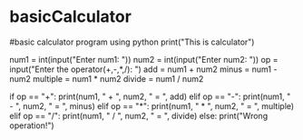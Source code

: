 # basicCalculator
#basic calculator program using python
print("This is calculator")

num1 = int(input("Enter num1: "))
num2 = int(input("Enter num2: "))
op = input("Enter the operator(+,-,*,/): ")
add = num1 + num2
minus = num1 - num2
multiple = num1 * num2
divide = num1 / num2

if op == "+":
 print(num1, " + ", num2, " = ", add)
elif op == "-":
 print(num1, " - ", num2, " = ", minus)
elif op == "*":
 print(num1, " * ", num2, " = ", multiple)
elif op == "/":
 print(num1, " / ", num2, " = ", divide)
else:
 print("Wrong operation!")

